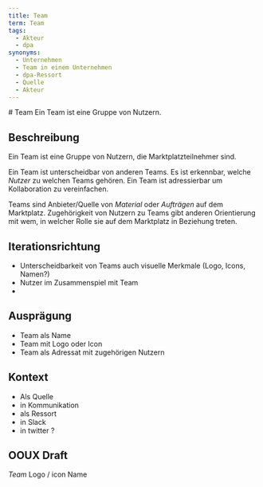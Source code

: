 ```yaml
---
title: Team
term: Team
tags:
  - Akteur
  - dpa
synonyms:
  - Unternehmen
  - Team in einem Unternehmen
  - dpa-Ressort
  - Quelle
  - Akteur
---
```

<TagList :items="$page.frontmatter.tags" title="Tags" />
# Team
<SynonymList :items="$page.frontmatter.synonyms" title="Synonyme"></SynonymList>
Ein Team ist eine Gruppe von Nutzern.

## Beschreibung
Ein Team ist eine  Gruppe von Nutzern, die Marktplatzteilnehmer sind.

Ein Team ist unterscheidbar von anderen Teams. Es ist erkennbar, welche *Nutzer* zu welchen Teams gehören. Ein Team ist adressierbar um Kollaboration zu vereinfachen.

Teams sind Anbieter/Quelle von *Material* oder *Aufträgen* auf dem Marktplatz. Zugehörigkeit von Nutzern zu Teams gibt anderen Orientierung mit wem, in welcher Rolle sie auf dem Marktplatz in Beziehung treten.

## Iterationsrichtung
* Unterscheidbarkeit von Teams auch visuelle Merkmale (Logo, Icons, Namen?)
* Nutzer im Zusammenspiel mit Team
*

## Ausprägung
* Team als Name
* Team mit Logo oder Icon
* Team als Adressat mit zugehörigen Nutzern


## Kontext
* Als Quelle
* in Kommunikation
* als Ressort
* in Slack
* in twitter ?

## OOUX Draft
*Team*
Logo / icon
Name
